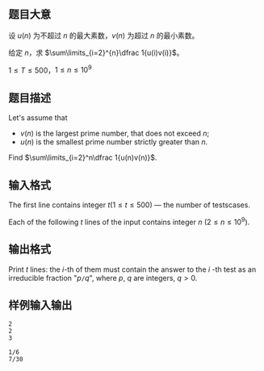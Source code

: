 ## 题目大意

设 $u(n)$ 为不超过 $n$ 的最大素数，$v(n)$ 为超过 $n$ 的最小素数。

给定 $n$，求 $\sum\limits_{i=2}^{n}\dfrac 1{u(i)v(i)}$。

$1\leq T\leq 500$，$1\leq n\leq 10^9$

## 题目描述

Let's assume that

- $v(n)$ is the largest prime number, that does not exceed $n$;
- $u(n)$ is the smallest prime number strictly greater than $n$.

Find $\sum\limits_{i=2}^n\dfrac 1{u(n)v(n)}$.

## 输入格式

The first line contains integer $t(1\leq t\leq 500)$ — the number of testscases.

Each of the following $t$ lines of the input contains integer $n$ ($2\leq n\leq 10^9$).

## 输出格式

Print $t$ lines: the $i$-th of them must contain the answer to the $i$ -th test as an irreducible fraction "$p\texttt{/}q$", where $p,\ q$ are integers, $q>0$.

## 样例输入输出

```input1
2
2
3
```

```output1
1/6
7/30
```